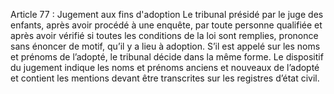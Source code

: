 Article 77 : Jugement aux fins d'adoption
Le tribunal présidé par le juge des enfants, après avoir procédé à une enquête, par toute personne qualifiée et après avoir vérifié si toutes les conditions de la loi sont remplies, prononce sans énoncer de motif, qu’il y a lieu à adoption.
S’il est appelé sur les noms et prénoms de l’adopté, le tribunal décide dans la même forme.
Le dispositif du jugement indique les noms et prénoms anciens et nouveaux de l’adopté et contient les mentions devant être transcrites sur les registres d’état civil.